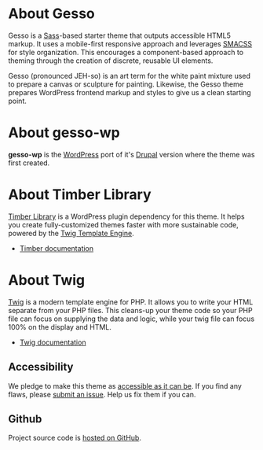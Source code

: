 # About Gesso

Gesso is a [Sass](http://sass-lang.com/)-based starter theme that outputs
accessible HTML5 markup. It uses a mobile-first responsive approach and
leverages [SMACSS](https://smacss.com/) for style organization. This
encourages a component-based approach to theming through the creation of
discrete, reusable UI elements.

Gesso (pronounced JEH-so) is an art term for the white paint mixture used to prepare a canvas or sculpture for painting. Likewise, the Gesso theme prepares WordPress frontend markup and styles to give us a clean starting point.


# About gesso-wp

**gesso-wp** is the [WordPress](https://github.com/forumone/gesso-wp) port of it's [Drupal](https://www.drupal.org/project/gesso) version where the theme was first created.


# About Timber Library

[Timber Library](https://upstatement.com/timber/) is a WordPress plugin dependency for this theme. It helps you create fully-customized themes faster with more sustainable code, powered by the [Twig Template Engine](http://twig.sensiolabs.org/doc/templates.html).

- [Timber documentation](https://timber.github.io/docs/)

# About Twig
[Twig](https://twig.symfony.com) is a modern template engine for PHP. It allows you to write your HTML separate from your PHP files. This cleans-up your theme code so your PHP file can focus on supplying the data and logic, while your twig file can focus 100% on the display and HTML.

- [Twig documentation](https://twig.symfony.com/doc/2.x/)

## Accessibility

We pledge to make this theme as [accessible as it can be](https://codex.wordpress.org/Accessibility). If you find any flaws, please [submit an issue](https://github.com/forumone/gesso-wp/issues). Help us fix them if you can.

## Github
Project source code is [hosted on GitHub](https://github.com/forumone/gesso-wp).